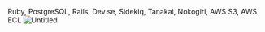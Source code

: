 Ruby, PostgreSQL, Rails, Devise, Sidekiq, Tanakai, Nokogiri, AWS S3, AWS ECL 
![Untitled](https://github.com/duneswake/crystal_hair_api_rails/assets/42588724/91507f84-37b1-4e2e-bf8a-33bdc4c15420)
